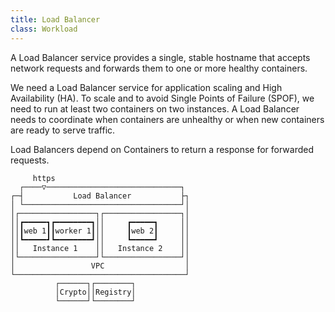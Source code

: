 ```yaml
---
title: Load Balancer
class: Workload
---
```


A Load Balancer service provides a single, stable hostname that accepts network requests and forwards them to one or more healthy containers.

We need a Load Balancer service for application scaling and High Availability (HA). To scale and to avoid Single Points of Failure (SPOF), we need to run at least two containers on two instances. A Load Balancer needs to coordinate when containers are unhealthy or when new containers are ready to serve traffic.

Load Balancers depend on Containers to return a response for forwarded requests.


```
     https                              
  ┌────▽──────────────────────────────┐ 
┌─┤           Load Balancer           ├┐
│ └───────────────────────────────────┘│
│┌─────────────────┐┌─────────────────┐│
││┏━━━━━┓┏━━━━━━━━┓││     ┏━━━━━┓     ││
││┃web 1┃┃worker 1┃││     ┃web 2┃     ││
││┗━━━━━┛┗━━━━━━━━┛││     ┗━━━━━┛     ││
││   Instance 1    ││   Instance 2    ││
│└─────────────────┘└─────────────────┘│
│                 VPC                  │
└──────────────────────────────────────┘
          ┌──────┐┌────────┐            
          │Crypto││Registry│            
          └──────┘└────────┘            
```